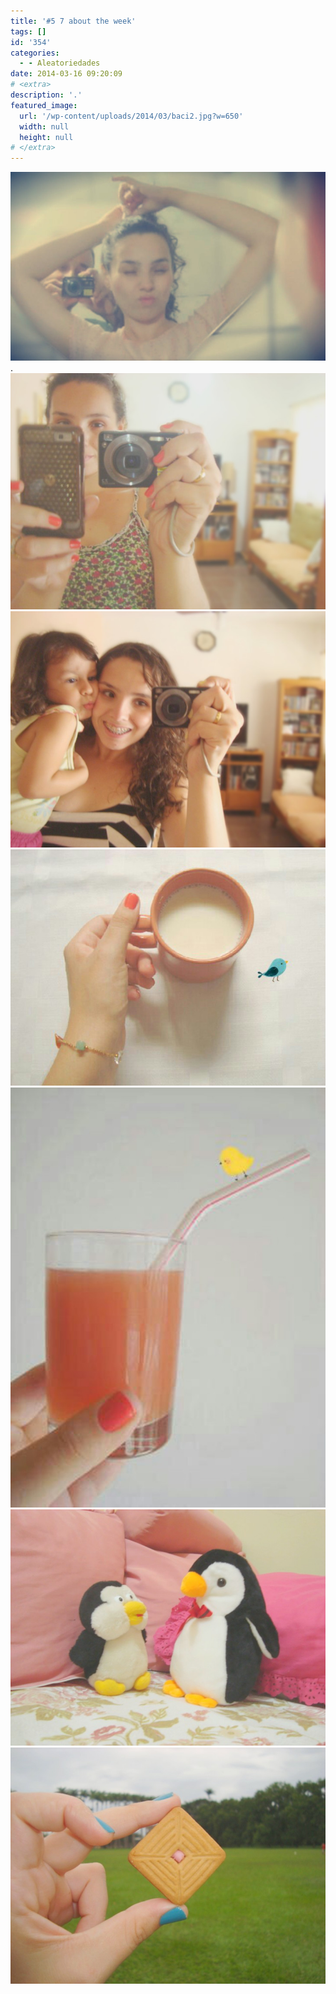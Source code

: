 ```yaml
---
title: '#5 7 about the week'
tags: []
id: '354'
categories:
  - - Aleatoriedades
date: 2014-03-16 09:20:09
# <extra>
description: '.'
featured_image: 
  url: '/wp-content/uploads/2014/03/baci2.jpg?w=650'
  width: null
  height: null
# </extra>
---
```


[![Image](/wp-content/uploads/2014/03/baci2.jpg?w=650)](/wp-content/uploads/2014/03/baci2.jpg). [![Image](/wp-content/uploads/2014/03/dsc02358.jpg?w=650)](/wp-content/uploads/2014/03/dsc02358.jpg) [![Image](/wp-content/uploads/2014/03/dsc02370.jpg?w=650)](/wp-content/uploads/2014/03/dsc02370.jpg) [![Image](/wp-content/uploads/2014/03/picsplay_1394703157121.jpg?w=650)](/wp-content/uploads/2014/03/picsplay_1394703157121.jpg) [![Image](/wp-content/uploads/2014/03/picsplay_1394702958272.jpg?w=590)](/wp-content/uploads/2014/03/picsplay_1394702958272.jpg) [![Image](/wp-content/uploads/2014/03/dsc02207.jpg?w=650)](/wp-content/uploads/2014/03/dsc02207.jpg) [![Image](/wp-content/uploads/2014/03/dsc022871.jpg?w=650)](/wp-content/uploads/2014/03/dsc022871.jpg)
